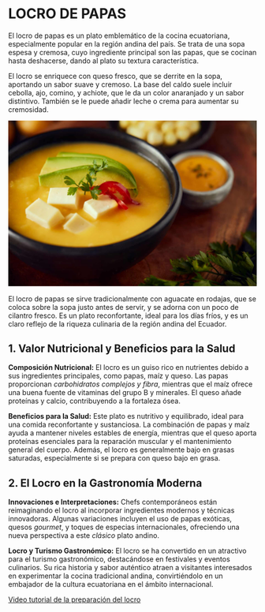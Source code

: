 # LOCRO DE PAPAS

El locro de papas es un plato emblemático de la cocina ecuatoriana, especialmente popular en la región andina del país. Se trata de una sopa espesa y cremosa, cuyo ingrediente principal son las papas, que se cocinan hasta deshacerse, dando al plato su textura característica.

El locro se enriquece con queso fresco, que se derrite en la sopa, aportando un sabor suave y cremoso. La base del caldo suele incluir cebolla, ajo, comino, y achiote, que le da un color anaranjado y un sabor distintivo. También se le puede añadir leche o crema para aumentar su cremosidad.

![locro](imagenes/locro.jpg)

El locro de papas se sirve tradicionalmente con aguacate en rodajas, que se coloca sobre la sopa justo antes de servir, y se adorna con un poco de cilantro fresco. Es un plato reconfortante, ideal para los días fríos, y es un claro reflejo de la riqueza culinaria de la región andina del Ecuador.

## 1. Valor Nutricional y Beneficios para la Salud
**Composición Nutricional:** El locro es un guiso rico en nutrientes debido a sus ingredientes principales, como papas, maíz y queso. Las papas proporcionan *carbohidratos complejos y fibra*, mientras que el maíz ofrece una buena fuente de vitaminas del grupo B y minerales. El queso añade proteínas y calcio, contribuyendo a la fortaleza ósea.

**Beneficios para la Salud:** Este plato es nutritivo y equilibrado, ideal para una comida reconfortante y sustanciosa. La combinación de papas y maíz ayuda a mantener niveles estables de energía, mientras que el queso aporta proteínas esenciales para la reparación muscular y el mantenimiento general del cuerpo. Además, el locro es generalmente bajo en grasas saturadas, especialmente si se prepara con queso bajo en grasa.

## 2. El Locro en la Gastronomía Moderna
**Innovaciones e Interpretaciones:** Chefs contemporáneos están reimaginando el locro al incorporar ingredientes modernos y técnicas innovadoras. Algunas variaciones incluyen el uso de papas exóticas, quesos *gourmet*, y toques de especias internacionales, ofreciendo una nueva perspectiva a este *clásico* plato andino.

**Locro y Turismo Gastronómico:** El locro se ha convertido en un atractivo para el turismo gastronómico, destacándose en festivales y eventos culinarios. Su rica historia y sabor auténtico atraen a visitantes interesados en experimentar la cocina tradicional andina, convirtiéndolo en un embajador de la cultura ecuatoriana en el ámbito internacional.

[Video tutorial de la preparación del locro](https://www.youtube.com/watch?v=ofDwbA5sP7k)